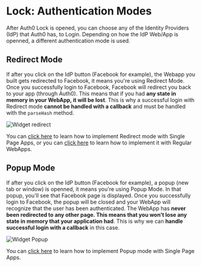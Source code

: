 # Lock: Authentication Modes

After Auth0 Lock is opened, you can choose any of the Identity Providers (IdP) that Auth0 has, to Login. Depending on how the IdP Web/App is openned, a different authentication mode is used.

## Redirect Mode

If after you click on the IdP button (Facebook for example), the Webapp you built gets redirected to Facebook, it means you're using Redirect Mode. Once you successfully login to Facebook, Facebook will redirect you back to your app (through Auth0). This means that if you had **any state in memory in your WebApp, it will be lost**. This is why a successful login with Redirect mode **cannot be handled with a callback** and must be handled with the `parseHash` method.

![Widget redirect](http://cl.ly/image/2o423i362s2P/WidgetRedirect.gif)

You can [click here](/libraries/lock/types-of-applications#redirect-mode) to learn how to implement Redirect mode with Single Page Apps, or you can [click here](/libraries/lock/types-of-applications#redirect-mode-1) to learn how to implement it with Regular WebApps.

## Popup Mode

If after you click on the IdP button (Facebook for example), a popup (new tab or window) is openned, it means you're using Popup Mode. In that popup, you'll see that Facebook page is displayed. Once you successfully login to Facebook, the popup will be closed and your WebApp will recognize that the user has been authenticated. The WebApp has **never been redirected to any other page. This means that you won't lose any state in memory that your application had**. This is why we can **handle successful login with a callback** in this case.

![Widget Popup](https://cloudup.com/cg8u9kVV5Vh+)

You can [click here](/libraries/lock/types-of-applications#popup-mode) to learn how to implement Popup mode with Single Page Apps.
